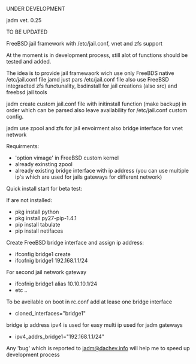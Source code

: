 UNDER DEVELOPMENT

jadm vet. 0.25

TO BE UPDATED

FreeBSD jail framework with /etc/jail.conf, vnet and zfs support 

At the moment is in development process, still alot of functions should be tested and added.

The idea is to provide jail framewaork wich use only FreeBDS native /etc/jail.conf file
jamd just pars /etc/jail.conf file also use FreeBSD integradted zfs functunality, bsdinstall 
for jail creations (also src) and freebsd jail tools

jadm create custom jail.conf file with initinstall function (make backup) in order which can be 
parsed also leave availability for /etc/jail.conf custom config.

jadm use zpool and zfs for jail envoirment also bridge interface for vnet network

Requirments:

- 'option vimage' in FreeBSD custom kernel
- already exinsting zpool
- already existing bridge interface with ip address
 (you can use multiple ip's which are used for jails gateways for different network)

Quick install start for beta test:

If are not installed:
- pkg install python
- pkg install py27-pip-1.4.1
- pip install tabulate
- pip install netifaces

Create FreeBSD bridge interface and assign ip address:
- ifconfig bridge1 create
- ifcofnig bridge1 192.168.1.1/24

For second jail network gateway
- ifcofnig bridge1 alias 10.10.10.1/24
- etc ..

To be aveilable on boot in rc.conf add at lease one bridge interface
- cloned_interfaces="bridge1"

bridge ip address ipv4 is used for easy multi ip used for jadm gateways
- ipv4_addrs_bridge1="192.168.1.1/24"

Any 'bug' which is reported to jadm@dachev.info will help me to speed up development process


